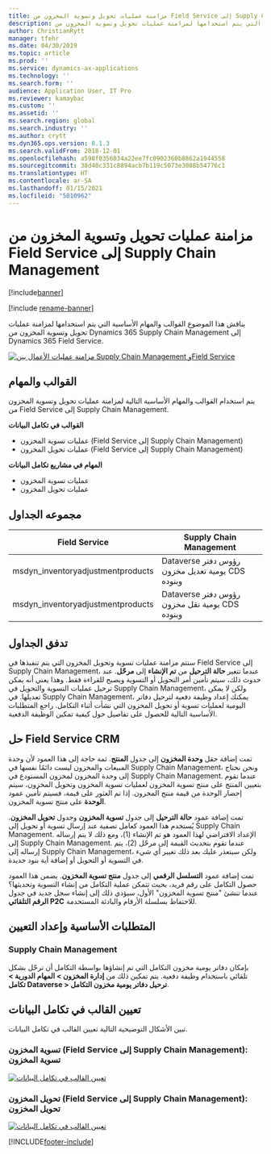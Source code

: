 ```yaml
---
title: مزامنة عمليات تحويل وتسوية المخزون من Field Service إلى Supply Chain Management
description: يناقش هذا الموضوع القوالب والمهام الأساسية التي يتم استخدامها لمزامنة عمليات تحويل وتسوية المخزون من Dynamics 365 Supply Chain Management إلى Dynamics 365 Field Service.
author: ChristianRytt
manager: tfehr
ms.date: 04/30/2019
ms.topic: article
ms.prod: ''
ms.service: dynamics-ax-applications
ms.technology: ''
ms.search.form: ''
audience: Application User, IT Pro
ms.reviewer: kamaybac
ms.custom: ''
ms.assetid: ''
ms.search.region: global
ms.search.industry: ''
ms.author: crytt
ms.dyn365.ops.version: 8.1.3
ms.search.validFrom: 2018-12-01
ms.openlocfilehash: a598f0356034a22ee7fc0902360b8862a1944558
ms.sourcegitcommit: 38d40c331c8894acb7b119c5073e3088b54776c1
ms.translationtype: HT
ms.contentlocale: ar-SA
ms.lasthandoff: 01/15/2021
ms.locfileid: "5010962"
---
```

# <a name="synchronize-inventory-transfers-and-adjustments-from-field-service-to-supply-chain-management"></a>مزامنة عمليات تحويل وتسوية المخزون من Field Service إلى Supply Chain Management

[!include[banner](../includes/banner.md)]

[!include [rename-banner](~/includes/cc-data-platform-banner.md)]

يناقش هذا الموضوع القوالب والمهام الأساسية التي يتم استخدامها لمزامنة عمليات تحويل وتسوية المخزون من Dynamics 365 Supply Chain Management إلى Dynamics 365 Field Service.

[![مزامنة عمليات الأعمال بين Supply Chain Management وField Service](./media/FSTransAdjOW.png)](./media/FSTransAdjOW.png)

## <a name="templates-and-tasks"></a>القوالب والمهام
يتم استخدام القوالب والمهام الأساسية التالية لمزامنة عمليات تحويل وتسوية المخزون من Field Service إلى Supply Chain Management.

**القوالب في تكامل البيانات**
- عمليات تسوية المخزون (Field Service إلى Supply Chain Management)
- عمليات تحويل المخزون (Field Service إلى Supply Chain Management)

**المهام في مشاريع تكامل البيانات**
- عمليات تسوية المخزون
- عمليات تحويل المخزون

## <a name="table-set"></a>مجموعه الجداول
| Field Service                     | Supply Chain Management                          |
|-----------------------------------|----------------------------------------------------|
| msdyn_inventoryadjustmentproducts | Dataverse رؤوس دفتر يومية تعديل مخزون CDS وبنوده |
| msdyn_inventoryadjustmentproducts | Dataverse رؤوس دفتر يومية نقل مخزون CDS وبنوده   |

## <a name="table-flow"></a>تدفق الجداول
ستتم مزامنة عمليات تسوية وتحويل المخزون التي يتم تنفيذها في Field Service إلى Supply Chain Management، عندما تتغير **حالة الترحيل** من **تم الإنشاء** إلى **مرحّل**. عند حدوث ذلك، سيتم تأمين أمر التحويل أو التسوية ويصبح للقراءة فقط. وهذا يعني أنه يمكن ترحيل عمليات التسوية والتحويل في Supply Chain Management، ولكن لا يمكن تعديلها. في Supply Chain Management، يمكنك إعداد وظيفة دفعية لترحيل دفاتر اليومية لعمليات تسوية أو تحويل المخزون التي نشأت أثناء التكامل. راجع المتطلبات الأساسية التالية للحصول على تفاصيل حول كيفية تمكين الوظيفة الدفعية.

## <a name="field-service-crm-solution"></a>حل Field Service CRM 
تمت إضافة حقل **وحدة المخزون** إلى جدول **المنتج**. ثمة حاجة إلى هذا العمود لأن وحدة المبيعات والمخزون ليست دائمًا نفسها في Supply Chain Management، ونحن نحتاج إلى وحدة المخزون لمخزون المستودع في Supply Chain Management.
عندما تقوم بتعيين المنتج على منتج تسوية المخزون لعمليات تسوية المخزون وتحويل المخزون، سيتم إحضار الوحدة من قيمة منتج المخزون. إذا تم العثور على قيمة، فسيتم تأمين عمود **الوحدة** على منتج تسوية المخزون.

تمت إضافة عمود **حالة الترحيل** إلى جدول **تسوية المخزون** وجدول **تحويل المخزون**. يُستخدم هذا العمود كعامل تصفية عند إرسال تسوية أو تحويل إلى Supply Chain Management. الإعداد الافتراضي لهذا العمود هو تم الإنشاء (1)، ومع ذلك لا يتم إرساله إلى Supply Chain Management. عندما تقوم بتحديث القيمة إلى مرحّل (2)، يتم إرساله إلى Supply Chain Management، ولكن سيتعذر عليك بعد ذلك تغيير أي شيء في التسوية أو التحويل أو إضافة أية بنود جديدة.

تمت إضافة عمود **التسلسل الرقمي** إلى جدول **منتج تسوية المخزون**. يضمن هذا العمود حصول التكامل على رقم فريد، بحيث تتمكن عملية التكامل من إنشاء التسوية وتحديثها؟ عندما تنشئ "منتج تسوية المخزون" الأول، سيؤدي ذلك إلى إنشاء سجل جديد في جدول **الرقم التلقائي P2C** للاحتفاظ بسلسلة الأرقام والبادئة المستخدمة.

## <a name="prerequisites-and-mapping-setup"></a>المتطلبات الأساسية وإعداد التعيين

### <a name="supply-chain-management"></a>Supply Chain Management
بإمكان دفاتر يومية مخزون التكامل التي تم إنشاؤها بواسطة التكامل أن ترحّل بشكل تلقائي باستخدام وظيفة دفعية. يتم تمكين ذلك من **إدارة المخزون > المهام الدورية > تكامل Dataverse > ترحيل دفاتر يومية مخزون التكامل**.

## <a name="template-mapping-in-data-integration"></a>تعيين القالب في تكامل البيانات

تبين الأشكال التوضيحية التالية تعيين القالب في تكامل البيانات.

### <a name="inventory-adjustment-field-service-to-supply-chain-management-inventory-adjustment"></a>تسوية المخزون (Field Service إلى Supply Chain Management): تسوية المخزون

[![تعيين القالب في تكامل البيانات](./media/FSAdj1.png)](./media/FSAdj1.png)


### <a name="inventory-transfer-field-service-to-supply-chain-management-inventory-transfer"></a>تحويل المخزون (Field Service إلى Supply Chain Management): تحويل المخزون

[![تعيين القالب في تكامل البيانات](./media/FSTrans1.png)](./media/FSTrans1.png)


[!INCLUDE[footer-include](../../includes/footer-banner.md)]